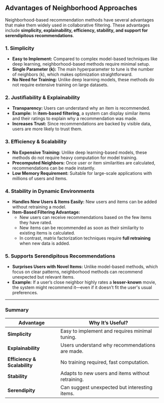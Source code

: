 ## **Advantages of Neighborhood Approaches**

Neighborhood-based recommendation methods have several advantages that make them widely used in collaborative filtering. These advantages include **simplicity, explainability, efficiency, stability, and support for serendipitous recommendations**.

### **1. Simplicity**

- **Easy to Implement:** Compared to complex model-based techniques like deep learning, neighborhood-based methods require minimal setup.
- **Single Parameter (k):** The main hyperparameter to tune is the number of neighbors (k), which makes optimization straightforward.
- **No Need for Training:** Unlike deep learning models, these methods do not require extensive training on large datasets.

### **2. Justifiability & Explainability**

- **Transparency:** Users can understand why an item is recommended.
- **Example:** In **item-based filtering**, a system can display similar items and their ratings to explain why a recommendation was made.
- **Increases Trust:** Since recommendations are backed by visible data, users are more likely to trust them.

### **3. Efficiency & Scalability**

- **No Expensive Training:** Unlike deep learning-based models, these methods do not require heavy computation for model training.
- **Precomputed Neighbors:** Once user or item similarities are calculated, recommendations can be made instantly.
- **Low Memory Requirement:** Suitable for large-scale applications with millions of users and items.

### **4. Stability in Dynamic Environments**

- **Handles New Users & Items Easily:** New users and items can be added without retraining a model.
- **Item-Based Filtering Advantage:**
    - New users can receive recommendations based on the few items they have rated.
    - New items can be recommended as soon as their similarity to existing items is calculated.
    - In contrast, matrix factorization techniques require **full retraining** when new data is added.

### **5. Supports Serendipitous Recommendations**

- **Surprises Users with Novel Items:** Unlike model-based methods, which focus on clear patterns, neighborhood methods can recommend unexpected but relevant items.
- **Example:** If a user’s close neighbor highly rates a **lesser-known** movie, the system might recommend it—even if it doesn’t fit the user's usual preferences.

---

### **Summary**

| **Advantage**                | **Why It’s Useful?**                              |
| ---------------------------- | ------------------------------------------------- |
| **Simplicity**               | Easy to implement and requires minimal tuning.    |
| **Explainability**           | Users understand why recommendations are made.    |
| **Efficiency & Scalability** | No training required, fast computation.           |
| **Stability**                | Adapts to new users and items without retraining. |
| **Serendipity**              | Can suggest unexpected but interesting items.     |
